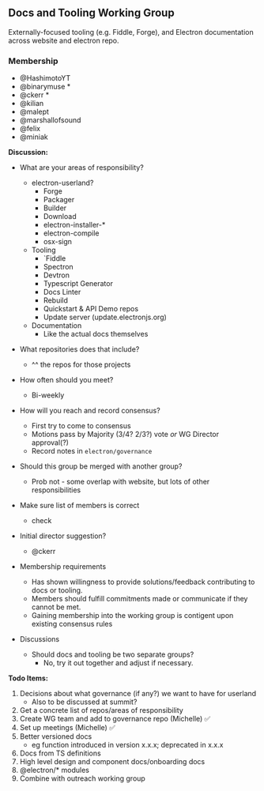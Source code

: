 ## Docs and Tooling Working Group

Externally-focused tooling (e.g. Fiddle, Forge), and Electron documentation across website and electron repo.

### Membership

- @HashimotoYT
- @binarymuse *
- @ckerr *
- @kilian
- @malept
- @marshallofsound
- @felix
- @miniak

**Discussion:**

- What are your areas of responsibility?
    * electron-userland?
        * Forge
        * Packager
        * Builder
        * Download
        * electron-installer-*
        * electron-compile
        * osx-sign
    * Tooling
        * `Fiddle
        * Spectron
        * Devtron
        * Typescript Generator
        * Docs Linter
        * Rebuild
        * Quickstart & API Demo repos
        * Update server (update.electronjs.org)
    * Documentation
        * Like the actual docs themselves
- What repositories does that include?
    * ^^ the repos for those projects
- How often should you meet?
    * Bi-weekly
- How will you reach and record consensus?
    * First try to come to consensus
    * Motions pass by Majority (3/4? 2/3?) vote *or* WG Director approval(?)
    * Record notes in `electron/governance`
- Should this group be merged with another group?
    * Prob not - some overlap with website, but lots of other responsibilities
- Make sure list of members is correct
    * check
- Initial director suggestion?
    * @ckerr 
- Membership requirements
    * Has shown willingness to provide solutions/feedback contributing to docs or tooling.
    * Members should fulfill commitments made or communicate if they cannot be met.
    * Gaining membership into the working group is contigent upon existing consensus rules

- Discussions
    - Should docs and tooling be two separate groups?
        - No, try it out together and adjust if necessary.

**Todo Items:**

1. Decisions about what governance (if any?) we want to have for userland
    * Also to be discussed at summit?
2. Get a concrete list of repos/areas of responsibility
3. Create WG team and add to governance repo (Michelle) :white_check_mark: 
4. Set up meetings (Michelle) :white_check_mark: 
5. Better versioned docs
    - eg function introduced in version x.x.x; deprecated in x.x.x
6. Docs from TS definitions
7. High level design and component docs/onboarding docs
8. @electron/* modules
9. Combine with outreach working group
